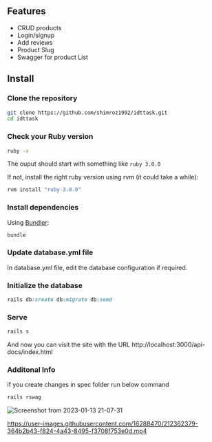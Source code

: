 ## Features

- CRUD products
- Login/signup
- Add reviews
- Product Slug
- Swagger for product List
## Install

### Clone the repository

```bash
git clone https://github.com/shimroz1992/idttask.git
cd idttask

```

### Check your Ruby version

```bash
ruby -v
```

The ouput should start with something like `ruby 3.0.0`

If not, install the right ruby version using rvm (it could take a while):

```bash
rvm install "ruby-3.0.0"
```

### Install dependencies

Using [Bundler](https://github.com/bundler/bundler):

```bash
bundle
```

### Update database.yml file
In database.yml file, edit the database configuration if required.

### Initialize the database

```ruby
rails db:create db:migrate db:seed
```

### Serve

```ruby
rails s
```
And now you can visit the site with the URL http://localhost:3000/api-docs/index.html

### Additonal Info
if you create changes in spec folder
run below command

```bash
rails rswag 
```

![Screenshot from 2023-01-13 21-07-31](https://user-images.githubusercontent.com/16288470/212359023-c400e515-eb36-473d-9ce2-ea9befe69229.png)



https://user-images.githubusercontent.com/16288470/212362379-364b2b43-f824-4a43-8495-f3708f753e0d.mp4

